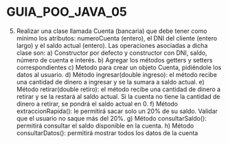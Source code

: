 # GUIA_POO_JAVA_05
5. Realizar una clase llamada Cuenta (bancaria) que debe tener como mínimo los atributos: 
numeroCuenta (entero), el DNI del cliente (entero largo) y el saldo actual (entero). Las 
operaciones asociadas a dicha clase son: 
a) Constructor por defecto y constructor con DNI, saldo, número de cuenta e interés.
b) Agregar los métodos getters y setters correspondientes 
c) Metodo para crear un objeto Cuenta, pidiéndole los datos al usuario.
d) Método ingresar(double ingreso): el método recibe una cantidad de dinero a ingresar 
y se la sumara a saldo actual.
e) Método retirar(double retiro): el método recibe una cantidad de dinero a retirar y se la 
restará al saldo actual. Si la cuenta no tiene la cantidad de dinero a retirar, se pondrá el 
saldo actual en 0. 
f) Método extraccionRapida(): le permitirá sacar solo un 20% de su saldo. Validar que el 
usuario no saque más del 20%.
g) Método consultarSaldo(): permitirá consultar el saldo disponible en la cuenta. 
h) Método consultarDatos(): permitirá mostrar todos los datos de la cuenta

